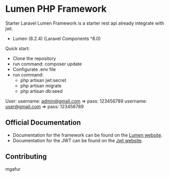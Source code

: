 # Lumen PHP Framework

Starter Laravel Lumen Framework is a starter rest api already integrate with jwt.
- Lumen (8.2.4) (Laravel Components ^8.0)

Quick start:
- Clone the repository
- run command: composer update
- Configurate .env file
- run command: 
    - php artisan jwt:secret
    - php artisan migrate
    - php artisan db:seed

User:
    username: admin@gmail.com => pass: 123456789
    username: user@gmail.com => pass: 123456789

## Official Documentation

- Documentation for the framework can be found on the [Lumen website](https://lumen.laravel.com/docs).
- Documentation for the JWT can be found on the [Jwt website](https://jwt-auth.readthedocs.io/en/develop/laravel-installation/).

## Contributing

mgafur
